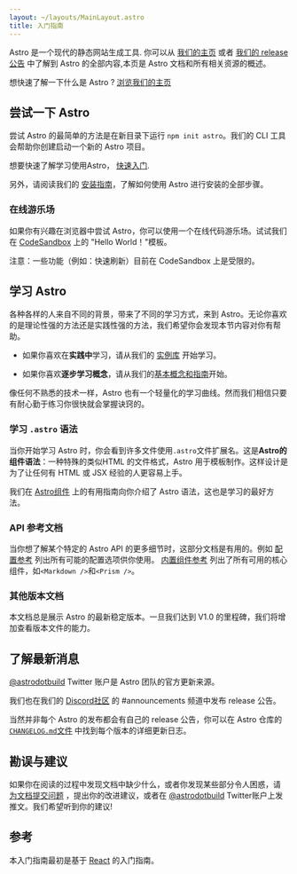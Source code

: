 ```yaml
---
layout: ~/layouts/MainLayout.astro
title: 入门指南
---
```


Astro 是一个现代的静态网站生成工具. 你可以从 [我们的主页](https://astro.build/) 或者 [我们的 release 公告](https://astro.build/blog/introducing-astro) 中了解到 Astro 的全部内容,本页是 Astro 文档和所有相关资源的概述。

想快速了解一下什么是 Astro ? [浏览我们的主页](https://astro.build)

## 尝试一下 Astro

尝试 Astro 的最简单的方法是在新目录下运行 `npm init astro`。我们的 CLI 工具会帮助你创建启动一个新的 Astro 项目。

想要快速了解学习使用Astro， [快速入门](quick-start).

另外，请阅读我们的 [安装指南](/installation)，了解如何使用 Astro 进行安装的全部步骤。

### 在线游乐场

如果你有兴趣在浏览器中尝试 Astro，你可以使用一个在线代码游乐场。试试我们在 [CodeSandbox](https://codesandbox.io/s/astro-template-hugb3) 上的 "Hello World！"模板。

注意：一些功能（例如：快速刷新）目前在 CodeSandbox 上是受限的。

## 学习 Astro

各种各样的人来自不同的背景，带来了不同的学习方式，来到 Astro。无论你喜欢的是理论性强的方法还是实践性强的方法，我们希望你会发现本节内容对你有帮助。

- 如果你喜欢在**实践中**学习，请从我们的 [实例库](https://github.com/snowpackjs/astro/tree/main/examples) 开始学习。

- 如果你喜欢**逐步学习概念**，请从我们的[基本概念和指南](/core-concepts/project-structure)开始。

像任何不熟悉的技术一样，Astro 也有一个轻量化的学习曲线。然而我们相信只要有耐心勤于练习你很快就会掌握诀窍的。

### 学习 `.astro` 语法

当你开始学习 Astro 时，你会看到许多文件使用`.astro`文件扩展名。这是**Astro的组件语法**：一种特殊的类似HTML 的文件格式，Astro 用于模板制作。这样设计是为了让任何有 HTML 或 JSX 经验的人更容易上手。

我们在 [Astro组件](/corecepts/astro-components) 上的有用指南向你介绍了 Astro 语法，这也是学习的最好方法。
### API 参考文档

当你想了解某个特定的 Astro API 的更多细节时，这部分文档是有用的。例如 [配置参考](/reference/configuration-reference) 列出所有可能的配置选项供你使用。 [内置组件参考](/reference/builtin-components)  列出了所有可用的核心组件，如`<Markdown />`和`<Prism />`。

### 其他版本文档

本文档总是展示 Astro 的最新稳定版本。一旦我们达到 V1.0 的里程碑，我们将增加查看版本文件的能力。

## 了解最新消息

[@astrodotbuild](https://twitter.com/astrodotbuild) Twitter 账户是 Astro 团队的官方更新来源。

我们也在我们的 [Discord社区](https://astro.build/chat) 的 #announcements 频道中发布 release 公告。

当然并非每个 Astro 的发布都会有自己的 release 公告，你可以在 Astro 仓库的 [`CHANGELOG.md`文件](https://github.com/snowpackjs/astro/blob/main/packages/astro/CHANGELOG.md) 中找到每个版本的详细更新日志。

## 勘误与建议

如果你在阅读的过程中发现文档中缺少什么，或者你发现某些部分令人困惑，请 [为文档提交问题](https://github.com/snowpackjs/astro/issues/new/choose) ，提出你的改进建议，或者在 [@astrodotbuild](https://twitter.com/astrodotbuild) Twitter账户上发推文。我们希望听到你的建议!

## 参考

本入门指南最初是基于 [React](https://reactjs.org/) 的入门指南。
